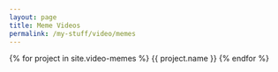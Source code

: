 ```yaml
---
layout: page
title: Meme Videos
permalink: /my-stuff/video/memes
---
```

{% for project in site.video-memes %}
{{ project.name }}
{% endfor %}
